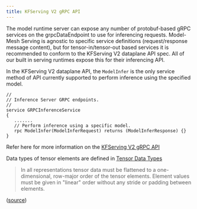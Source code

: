 ```yaml
---
title: KFServing V2 gRPC API
---
```


The model runtime server can expose any number of protobuf-based gRPC services on the grpcDataEndpoint to use for inferencing requests. Model-Mesh Serving is agnostic to specific service definitions (request/response message content), but for tensor-in/tensor-out based services it is recommended to conform to the KFServing V2 dataplane API spec. All of our built in serving runtimes expose this for their inferencing API.

In the KFServing V2 dataplane API, the `ModelInfer` is the only service method of API currently supported to perform inference using the specified model.

```
//
// Inference Server GRPC endpoints.
//
service GRPCInferenceService
{
   .......
   // Perform inference using a specific model.
   rpc ModelInfer(ModelInferRequest) returns (ModelInferResponse) {}
}
```

Refer here for more information on the [KFServing V2 gRPC API](https://github.com/kubeflow/kfserving/blob/master/docs/predict-api/v2/required_api.md#grpc)

Data types of tensor elements are defined in [Tensor Data Types](https://github.com/kubeflow/kfserving/blob/master/docs/predict-api/v2/required_api.md#tensor-data-types)

> In all representations tensor data must be flattened to a one-dimensional, row-major order of the tensor elements. Element values must be given in "linear" order without any stride or padding between elements.

([source](https://github.com/kubeflow/kfserving/blob/master/docs/predict-api/v2/required_api.md#tensor-data-1))
